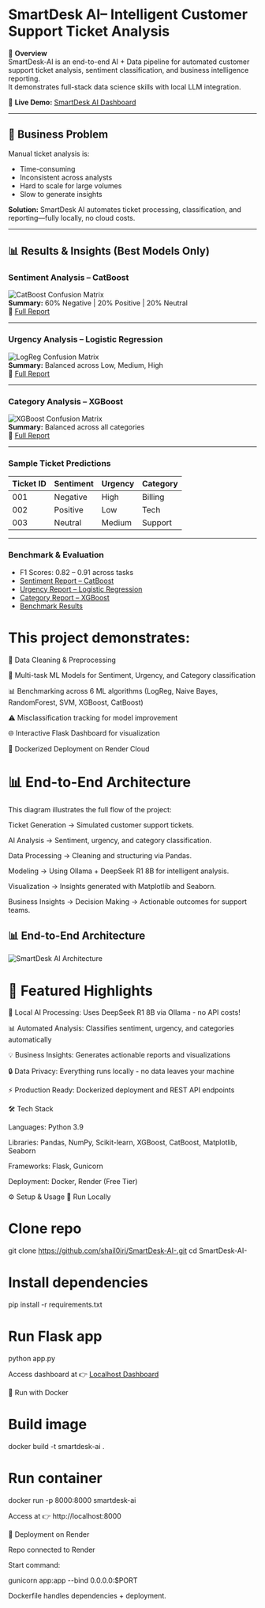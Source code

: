 # SmartDesk AI– Intelligent Customer Support Ticket Analysis

📌 **Overview**  
SmartDesk-AI is an end-to-end AI + Data pipeline for automated customer support ticket analysis, sentiment classification, and business intelligence reporting.  
It demonstrates full-stack data science skills with local LLM integration.


🔗 **Live Demo:** [SmartDesk AI Dashboard](https://smartdesk-ai.onrender.com/)

---

## 🎯 Business Problem
Manual ticket analysis is:

- Time-consuming  
- Inconsistent across analysts  
- Hard to scale for large volumes  
- Slow to generate insights  

**Solution:** SmartDesk AI automates ticket processing, classification, and reporting—fully locally, no cloud costs.

---
## 📊 Results & Insights (Best Models Only)

### **Sentiment Analysis – CatBoost**
![CatBoost Confusion Matrix](reports/sentiment/sentiment_CatBoost_cm.png)  
**Summary:** 60% Negative | 20% Positive | 20% Neutral  
📄 [Full Report](reports/sentiment/sentiment_CatBoost_report.txt)

---

### **Urgency Analysis – Logistic Regression**
![LogReg Confusion Matrix](reports/urgency/urgency_LogReg_cm.png)  
**Summary:** Balanced across Low, Medium, High  
📄 [Full Report](reports/urgency/urgency_LogReg_report.txt)

---

### **Category Analysis – XGBoost**
![XGBoost Confusion Matrix](reports/category/category_XGBoost_cm.png)  
**Summary:** Balanced across all categories  
📄 [Full Report](reports/category/category_XGBoost_report.txt)

---

### **Sample Ticket Predictions**

| Ticket ID | Sentiment | Urgency | Category |
|-----------|-----------|---------|----------|
| 001       | Negative  | High    | Billing  |
| 002       | Positive  | Low     | Tech     |
| 003       | Neutral   | Medium  | Support  |

---

### **Benchmark & Evaluation**
- F1 Scores: 0.82 – 0.91 across tasks 
- [Sentiment Report – CatBoost](reports/sentiment/sentiment_CatBoost_report.txt)
- [Urgency Report – Logistic Regression](reports/urgency/urgency_LogReg_report.txt)
- [Category Report – XGBoost](reports/category/category_XGBoost_report.txt)
- [Benchmark Results](Models/benchmark_results.csv)

# This project demonstrates:

🧹 Data Cleaning & Preprocessing

🤖 Multi-task ML Models for Sentiment, Urgency, and Category classification

📊 Benchmarking across 6 ML algorithms (LogReg, Naive Bayes, RandomForest, SVM, XGBoost, CatBoost)

⚠️ Misclassification tracking for model improvement

🌐 Interactive Flask Dashboard for visualization

🐳 Dockerized Deployment on Render Cloud

# 📊 End-to-End Architecture

This diagram illustrates the full flow of the project:

Ticket Generation → Simulated customer support tickets.

AI Analysis → Sentiment, urgency, and category classification.

Data Processing → Cleaning and structuring via Pandas.

Modeling → Using Ollama + DeepSeek R1 8B for intelligent analysis.

Visualization → Insights generated with Matplotlib and Seaborn.

Business Insights → Decision Making → Actionable outcomes for support teams.
## 📊 End-to-End Architecture  

![SmartDesk AI Architecture](figures/architecture.png)


# 🌟 Featured Highlights

🚀 Local AI Processing: Uses DeepSeek R1 8B via Ollama - no API costs!

📊 Automated Analysis: Classifies sentiment, urgency, and categories automatically

💡 Business Insights: Generates actionable reports and visualizations

🔒 Data Privacy: Everything runs locally - no data leaves your machine

⚡ Production Ready: Dockerized deployment and REST API endpoints

🛠️ Tech Stack

Languages: Python 3.9

Libraries: Pandas, NumPy, Scikit-learn, XGBoost, CatBoost, Matplotlib, Seaborn

Frameworks: Flask, Gunicorn

Deployment: Docker, Render (Free Tier)

⚙️ Setup & Usage
🔹 Run Locally
# Clone repo
git clone https://github.com/shail0iri/SmartDesk-AI-.git
cd SmartDesk-AI-

# Install dependencies
pip install -r requirements.txt

# Run Flask app
python app.py

Access dashboard at 👉 [Localhost Dashboard](http://127.0.0.1:5000)

🔹 Run with Docker
# Build image
docker build -t smartdesk-ai .

# Run container
docker run -p 8000:8000 smartdesk-ai

Access at 👉 http://localhost:8000

🔹 Deployment on Render

Repo connected to Render

Start command:

gunicorn app:app --bind 0.0.0.0:$PORT

Dockerfile handles dependencies + deployment.






